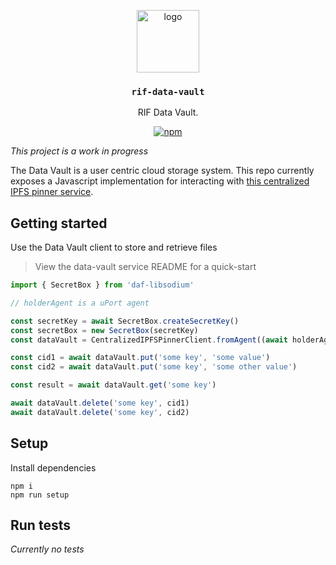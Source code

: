 <p align="middle">
    <img src="https://www.rifos.org/assets/img/logo.svg" alt="logo" height="100" >
</p>
<h3 align="middle"><code>rif-data-vault</code></h3>
<p align="middle">
    RIF Data Vault.
</p>
<p align="middle">
    <a href="https://badge.fury.io/js/%40rsksmart%2Frif-id">
        <img src="https://badge.fury.io/js/%40rsksmart%2Frif-id.svg" alt="npm" />
    </a>
</p>

_This project is a work in progress_

The Data Vault is a user centric cloud storage system. This repo currently exposes a Javascript implementation for interacting with [this centralized IPFS pinner service](https://github.com/rsksmart/rif-identity-services/tree/develop/services/data-vault).

## Getting started

Use the Data Vault client to store and retrieve files

> View the data-vault service README for a quick-start

```typescript
import { SecretBox } from 'daf-libsodium'

// holderAgent is a uPort agent

const secretKey = await SecretBox.createSecretKey()
const secretBox = new SecretBox(secretKey)
const dataVault = CentralizedIPFSPinnerClient.fromAgent((await holderAgent.getIdentities())[0], holderAgent, secretBox, 'http://localhost:5102', { ipfsDefault: true })

const cid1 = await dataVault.put('some key', 'some value')
const cid2 = await dataVault.put('some key', 'some other value')

const result = await dataVault.get('some key')

await dataVault.delete('some key', cid1)
await dataVault.delete('some key', cid2)
```

## Setup

Install dependencies

```
npm i
npm run setup
```

## Run tests

_Currently no tests_
